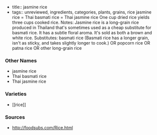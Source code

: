 - title:: jasmine rice
- tags:: unreviewed, ingredients, categories, plants, grains, rice
jasmine rice = Thai basmati rice = Thai jasmine rice One cup dried rice yields three cups cooked rice. Notes: Jasmine rice is a long-grain rice produced in Thailand that's sometimes used as a cheap substitute for basmati rice. It has a subtle floral aroma. It's sold as both a brown and white rice. Substitutes: basmati rice (Basmati rice has a longer grain, isn't as sticky, and takes slightly longer to cook.) OR popcorn rice OR patna rice OR other long-grain rice

### Other Names

* jasmine rice
* Thai basmati rice
* Thai jasmine rice

### Varieties

* [[rice]]

### Sources
* http://foodsubs.com/Rice.html
